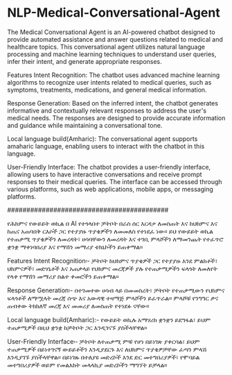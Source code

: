 # NLP-Medical-Conversational-Agent

The Medical Conversational Agent is an AI-powered chatbot designed to provide automated assistance and answer questions related to medical and healthcare topics. This conversational agent utilizes natural language processing and machine learning techniques to understand user queries, infer their intent, and generate appropriate responses.

Features
Intent Recognition: The chatbot uses advanced machine learning algorithms to recognize user intents related to medical queries, such as symptoms, treatments, medications, and general medical information.

Response Generation: Based on the inferred intent, the chatbot generates informative and contextually relevant responses to address the user's medical needs. The responses are designed to provide accurate information and guidance while maintaining a conversational tone.

Local language build(Amharic): The conversational agent supports amaharic language, enabling users to interact with the chatbot in this language.

User-Friendly Interface: The chatbot provides a user-friendly interface, allowing users to have interactive conversations and receive prompt responses to their medical queries. The interface can be accessed through various platforms, such as web applications, mobile apps, or messaging platforms.

##########################################

የሕክምና የውይይት ወኪል በ AI የተጎላበተ ቻትቦት በራስ ሰር እርዳታ ለመስጠት እና ከህክምና እና ከጤና አጠባበቅ ርእሶች ጋር የተያያዙ ጥያቄዎችን ለመመለስ የተነደፈ ነው። ይህ የውይይት ወኪል የተጠቃሚ ጥያቄዎችን ለመረዳት፣ ሀሳባቸውን ለመረዳት እና ተገቢ ምላሾችን ለማመንጨት የተፈጥሮ ቋንቋ ማቀነባበሪያ እና የማሽን መማሪያ ቴክኒኮችን ይጠቀማል።

Features
Intent Recognition፡- ቻትቦት ከህክምና ጥያቄዎች ጋር የተያያዙ እንደ ምልክቶች፣ ህክምናዎች፣ መድሃኒቶች እና አጠቃላይ የህክምና መረጃዎች ያሉ የተጠቃሚዎችን ፍላጎት ለመለየት የላቀ የማሽን መማሪያ ስልተ ቀመሮችን ይጠቀማል።

Response Generation፡- በተገመተው ሀሳብ ላይ በመመስረት፣ ቻትቦት የተጠቃሚውን የህክምና ፍላጎቶች ለማሟላት መረጃ ሰጭ እና አውዳዊ ተዛማጅ ምላሾችን ይፈጥራል። ምላሾቹ የንግግር ቃና ጠብቀው ትክክለኛ መረጃ እና መመሪያ ለመስጠት የተነደፉ ናቸው።

Local language build(Amharic):- የውይይት ወኪሉ አማሃሪክ ቋንቋን ይደግፋል፣ ይህም ተጠቃሚዎች በዚህ ቋንቋ ከቻትቦት ጋር እንዲገናኙ ያስችላቸዋል።

User-Friendly Interface፡- ቻትቦት ለተጠቃሚ ምቹ የሆነ በይነገጽ ያቀርባል፣ ይህም ተጠቃሚዎች በይነተገናኝ ውይይቶችን እንዲያደርጉ እና ለህክምና ጥያቄዎቻቸው ፈጣን ምላሽ እንዲያገኙ ያስችላቸዋል። በይነገጹ በተለያዩ መድረኮች እንደ ድር መተግበሪያዎች፣ የሞባይል መተግበሪያዎች ወይም የመልእክት መላላኪያ መድረኮችን ማግኘት ይቻላል።
